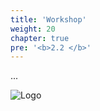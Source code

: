 ```yaml
---
title: 'Workshop'
weight: 20
chapter: true
pre: '<b>2.2 </b>'
---
```


...

![Logo](/img/goblin-blupi-workshop.png?width=600px&lightbox=false)
